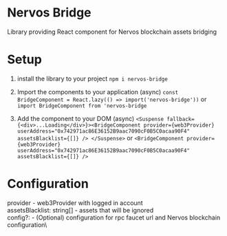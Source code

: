 # Nervos Bridge

Library providing React component for Nervos blockchain assets bridging

# Setup

1. install the library to your project
   `npm i nervos-bridge`

2. Import the components to your application (async)
   `const BridgeComponent = React.lazy(() => import('nervos-bridge'))`
   or
   `import BridgeComponent from 'nervos-bridge`

3. Add the component to your DOM (async)
   `<Suspense fallback={<div>...Loading</div>}><BridgeComponent provider={web3Provider} userAddress="0x742971ac86E36152B9aac7090cF0B5C0acaa90F4" assetsBlacklist={[]} /> </Suspense>`
   or
   `<BridgeComponent provider={web3Provider} userAddress="0x742971ac86E36152B9aac7090cF0B5C0acaa90F4" assetsBlacklist={[]} />`

# Configuration

provider - web3Provider with logged in account\
assetsBlacklist: string[] - assets that will be ignored\
config?: - (Optional) configuration for rpc faucet url and Nervos blockchain configuration\
